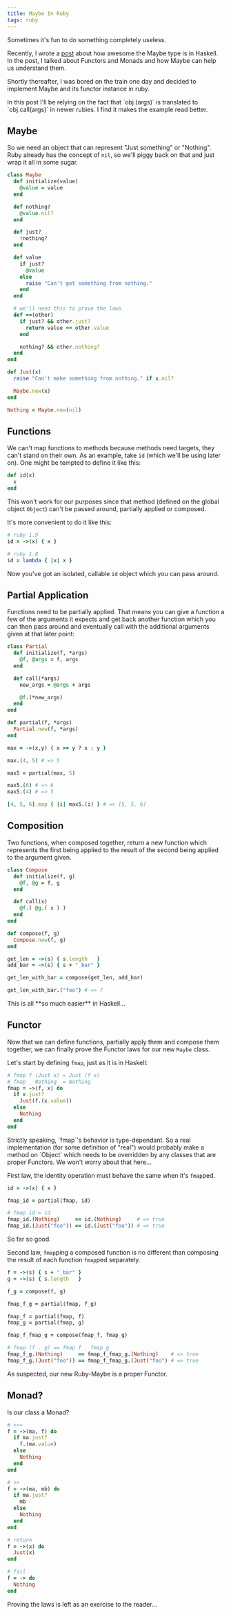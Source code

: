 ```yaml
---
title: Maybe In Ruby
tags: ruby
---
```


Sometimes it's fun to do something completely useless.

Recently, I wrote a [post][] about how awesome the Maybe type 
is in Haskell. In the post, I talked about Functors and Monads and how 
Maybe can help us understand them.

[post]: /posts/maybe_is_just_awesome "Maybe is Just Awesome"

Shortly thereafter, I was bored on the train one day and decided to 
implement Maybe and its functor instance in ruby.

<div class="well">
In this post I'll be relying on the fact that `obj.(args)` is translated 
to `obj.call(args)` in newer rubies. I find it makes the example read 
better.
</div>

## Maybe

So we need an object that can represent "Just something" or "Nothing". 
Ruby already has the concept of `nil`, so we'll piggy back on that and 
just wrap it all in some sugar.

```ruby 
class Maybe
  def initialize(value)
    @value = value
  end

  def nothing?
    @value.nil?
  end

  def just?
    !nothing?
  end

  def value
    if just?
      @value
    else
      raise "Can't get something from nothing."
    end
  end

  # we'll need this to prove the laws
  def ==(other)
    if just? && other.just?
      return value == other.value
    end

    nothing? && other.nothing?
  end
end

def Just(x)
  raise "Can't make something from nothing." if x.nil?

  Maybe.new(x)
end

Nothing = Maybe.new(nil)
```

## Functions

We can't map functions to methods because methods need targets, they 
can't stand on their own. As an example, take `id` (which we'll be using 
later on). One might be tempted to define it like this:

```ruby 
def id(x)
  x
end
```

This won't work for our purposes since that method (defined on the 
global object `Object`) can't be passed around, partially applied or 
composed.

It's more convenient to do it like this:

```ruby 
# ruby 1.9
id = ->(x) { x }

# ruby 1.8
id = lambda { |x| x }
```

Now you've got an isolated, callable `id` object which you can pass 
around.

## Partial Application

Functions need to be partially applied. That means you can give a 
function a few of the arguments it expects and get back another function 
which you can then pass around and eventually call with the additional 
arguments given at that later point:

```ruby 
class Partial
  def initialize(f, *args)
    @f, @args = f, args
  end

  def call(*args)
    new_args = @args + args

    @f.(*new_args)
  end
end

def partial(f, *args)
  Partial.new(f, *args)
end

max = ->(x,y) { x >= y ? x : y }

max.(4, 5) # => 5

max5 = partial(max, 5)

max5.(6) # => 6
max5.(4) # => 5

[4, 5, 6].map { |i| max5.(i) } # => [5, 5, 6]
```

## Composition

Two functions, when composed together, return a new function which 
represents the first being applied to the result of the second being 
applied to the argument given.

```ruby 
class Compose
  def initialize(f, g)
    @f, @g = f, g
  end

  def call(x)
    @f.( @g.( x ) )
  end
end

def compose(f, g)
  Compose.new(f, g)
end

get_len = ->(s) { s.length   }
add_bar = ->(s) { s + "_bar" }

get_len_with_bar = compose(get_len, add_bar)

get_len_with_bar.("foo") # => 7
```

<div class="well">
This is all **so much easier** in Haskell...
</div>

## Functor

Now that we can define functions, partially apply them and compose them 
together, we can finally prove the Functor laws for our new `Maybe` 
class.

Let's start by defining `fmap`, just as it is in Haskell:

```ruby 
# fmap f (Just x) = Just (f x)
# fmap _ Nothing  = Nothing
fmap = ->(f, x) do
  if x.just?
    Just(f.(x.value))
  else
    Nothing
  end
end
```

<div class="well">
Strictly speaking, `fmap`'s behavior is type-dependant. So a real 
implementation (for some definition of "real") would probably make a 
method on `Object` which needs to be overridden by any classes that are 
proper Functors. We won't worry about that here...
</div>

First law, the identity operation must behave the same when it's 
`fmap`ped.

```ruby 
id = ->(x) { x }

fmap_id = partial(fmap, id)

# fmap id = id
fmap_id.(Nothing)     == id.(Nothing)     # => true
fmap_id.(Just("foo")) == id.(Just("foo")) # => true
```

So far so good.

Second law, `fmap`ping a composed function is no different than 
composing the result of each function `fmap`ped separately.

```ruby 
f = ->(s) { s + "_bar" }
g = ->(s) { s.length   }

f_g = compose(f, g)

fmap_f_g = partial(fmap, f_g)

fmap_f = partial(fmap, f)
fmap_g = partial(fmap, g)

fmap_f_fmap_g = compose(fmap_f, fmap_g)

# fmap (f . g) == fmap f . fmap g
fmap_f_g.(Nothing)     == fmap_f_fmap_g.(Nothing)    # => true
fmap_f_g.(Just("foo")) == fmap_f_fmap_g.(Just("foo") # => true
```

As suspected, our new Ruby-Maybe is a proper Functor.

## Monad?

Is our class a Monad?

```ruby 
# >>=
f = ->(ma, f) do
  if ma.just?
    f.(ma.value)
  else
    Nothing
  end
end

# >>
f = ->(ma, mb) do
  if ma.just?
    mb
  else
    Nothing
  end
end

# return
f = ->(x) do
  Just(x)
end

# fail
f = -> do
  Nothing
end
```

Proving the laws is left as an exercise to the reader...
